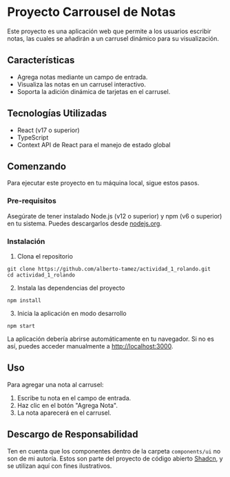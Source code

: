
# Proyecto Carrousel de Notas

Este proyecto es una aplicación web que permite a los usuarios escribir notas, las cuales se añadirán a un carrusel dinámico para su visualización.

## Características

- Agrega notas mediante un campo de entrada.
- Visualiza las notas en un carrusel interactivo.
- Soporta la adición dinámica de tarjetas en el carrusel.

## Tecnologías Utilizadas

- React (v17 o superior)
- TypeScript
- Context API de React para el manejo de estado global

## Comenzando

Para ejecutar este proyecto en tu máquina local, sigue estos pasos.

### Pre-requisitos

Asegúrate de tener instalado Node.js (v12 o superior) y npm (v6 o superior) en tu sistema. Puedes descargarlos desde [nodejs.org](https://nodejs.org).

### Instalación

1. Clona el repositorio

```
git clone https://github.com/alberto-tamez/actividad_1_rolando.git
cd actividad_1_rolando
```

2. Instala las dependencias del proyecto

```
npm install
```

3. Inicia la aplicación en modo desarrollo

```
npm start
```

La aplicación debería abrirse automáticamente en tu navegador. Si no es así, puedes acceder manualmente a [http://localhost:3000](http://localhost:3000).

## Uso

Para agregar una nota al carrusel:

1. Escribe tu nota en el campo de entrada.
2. Haz clic en el botón "Agrega Nota".
3. La nota aparecerá en el carrusel.

## Descargo de Responsabilidad

Ten en cuenta que los componentes dentro de la carpeta `components/ui` no son de mi autoría. Estos son parte del proyecto de código abierto [Shadcn](https://github.com/shadcn), y se utilizan aquí con fines ilustrativos.


